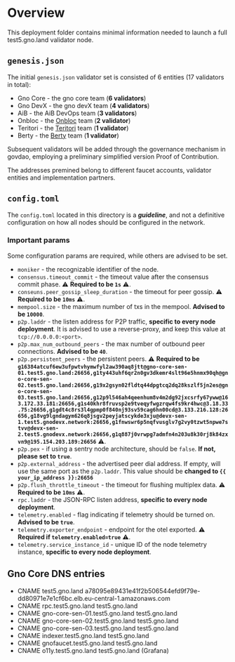 # Overview

This deployment folder contains minimal information needed to launch a full test5.gno.land validator node.

## `genesis.json`

The initial `genesis.json` validator set is consisted of 6 entities (17 validators in total):

- Gno Core - the gno core team (**6 validators**)
- Gno DevX - the gno devX team (**4 validators**)
- AiB - the AiB DevOps team (**3 validators**)
- Onbloc - the [Onbloc](https://onbloc.xyz/) team (**2 validator**)
- Teritori - the [Teritori](https://teritori.com/) team (**1 validator**)
- Berty - the [Berty](https://berty.tech/) team (**1 validator**)

Subsequent validators will be added through the governance mechanism in govdao, employing a preliminary simplified
version Proof of Contribution.

The addresses premined belong to different faucet accounts, validator entities and implementation partners.

## `config.toml`

The `config.toml` located in this directory is a **_guideline_**, and not a definitive configuration on how
all nodes should be configured in the network.

### Important params

Some configuration params are required, while others are advised to be set.

- `moniker` - the recognizable identifier of the node.
- `consensus.timeout_commit` - the timeout value after the consensus commit phase. ⚠️ **Required to be `1s`** ⚠️.
- `conseuns.peer_gossip_sleep_duration` - the timeout for peer gossip. ⚠️ **Required to be `10ms`** ⚠️.
- `mempool.size` - the maximum number of txs in the mempool. **Advised to be `10000`**.
- `p2p.laddr` - the listen address for P2P traffic, **specific to every node deployment**. It is advised to use a
  reverse-proxy, and keep this value at `tcp://0.0.0.0:<port>`.
- `p2p.max_num_outbound_peers` - the max number of outbound peer connections. **Advised to be `40`**.
- `p2p.persistent_peers` - the persistent peers. ⚠️ **Required to be
  `g16384atcuf6ew3ufpwtvhymwfyl2aw390aq8jtt@gno-core-sen-01.test5.gno.land:26656,g1ty443uhf6qr2n0gv3dkemr4slt96e5hnmx90qh@gno-core-sen-02.test5.gno.land:26656,g19x2gsyn02fldtq44dpgtcq2dq28kszlf5jn2es@gno-core-sen-03.test5.gno.land:26656,g12p9l546ah4qeenhum8v4m2dg92jxcsrfy67yww@163.172.33.181:26656,g1s40khr8fruvsp2e9tveqyfwgzrqw4fs9kr4hwc@3.18.33.75:26656,g1gdt4c8rs3l4gpmp0f840nj93sv59cag6hn00cd@3.133.216.128:26656,g18vg9lgndagym626q8jsgv2peyjatscykde3xju@devx-sen-1.test5.gnodevx.network:26656,g1fnwswr6p5nqfvusglv7g2vy0tzwt5npwe7stvv@devx-sen-2.test5.gnodevx.network:26656,g1q887j0vrwpg7admfn4n203u8k30rj8k84zxvn9@195.154.203.189:26656`** ⚠️.
- `p2p.pex` - if using a sentry node architecture, should be `false`. **If not, please set to `true`**.
- `p2p.external_address` - the advertised peer dial address. If empty, will use the same port as the `p2p.laddr`. This
  value should be **changed to `{{ your_ip_address }}:26656`**
- `p2p.flush_throttle_timeout` - the timeout for flushing multiplex data. ⚠️ **Required to be `10ms`** ⚠️.
- `rpc.laddr` - the JSON-RPC listen address, **specific to every node deployment**.
- `telemetry.enabled` - flag indicating if telemetry should be turned on. **Advised to be `true`**.
- `telemetry.exporter_endpoint` - endpoint for the otel exported. ⚠️ **Required if `telemetry.enabled=true`** ⚠️.
- `telemetry.service_instance_id` - unique ID of the node telemetry instance, **specific to every node deployment**.

## Gno Core DNS entries

- CNAME test5.gno.land a78095e89431e41f2b506544efd9f79e-dd80971e7e1cf6bc.elb.eu-central-1.amazonaws.com
- CNAME rpc.test5.gno.land test5.gno.land
- CNAME gno-core-sen-01.test5.gno.land test5.gno.land
- CNAME gno-core-sen-02.test5.gno.land test5.gno.land
- CNAME gno-core-sen-03.test5.gno.land test5.gno.land
- CNAME indexer.test5.gno.land test5.gno.land
- CNAME gnofaucet.test5.gno.land test5.gno.land
- CNAME o11y.test5.gno.land test5.gno.land (Grafana)

